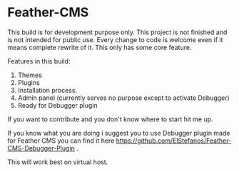# Feather-CMS

This build is for development purpose only. This project is not finished and is not intended for public use.
Every change to code is welcome even if it means complete rewrite of it.
This only has some core feature.

Features in this build:
  1. Themes
  2. Plugins
  3. Installation process.
  4. Admin panel (currently serves no purpose except to activate Debugger)
  5. Ready for Debugger plugin
  
If you want to contribute and you don't know where to start hit me up.

If you know what you are doing i suggest you to use Debugger plugin made for Feather CMS you can find it here https://github.com/ElStefanos/Feather-CMS-Debugger-Plugin .

This will work best on virtual host.
